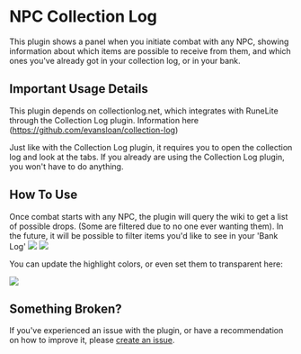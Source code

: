 # NPC Collection Log

This plugin shows a panel when you initiate combat with any NPC, showing information about which items are possible to receive from them, and which ones you've already got in your collection log, or in your bank.

## Important Usage Details

This plugin depends on collectionlog.net, which integrates with RuneLite through the Collection Log plugin.
Information here (https://github.com/evansloan/collection-log)

Just like with the Collection Log plugin, it requires you to open the collection log and look at the tabs. If you already are using the Collection Log plugin, you won't have to do anything.

## How To Use



Once combat starts with any NPC, the plugin will query the wiki to get a list of possible drops. (Some are filtered due to no one ever wanting them). In the future, it will be possible to filter items you'd like to see in your 'Bank Log'
![](https://imgur.com/H0XIkSl.png)
![](https://imgur.com/pEGhYq8.png)

You can update the highlight colors, or even set them to transparent here:

![](https://imgur.com/BPeol2s.png)

## Something Broken?

If you've experienced an issue with the plugin, or have a recommendation on how to improve it, please [create an issue](https://github.com/ElOsoGroso/NPCCollectionLog/issues/new).

